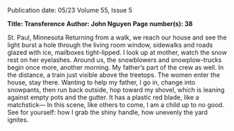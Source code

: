 Publication date: 05/23
Volume 55, Issue 5

**Title: Transference**
**Author: John Nguyen**
**Page number(s): 38**

St. Paul, Minnesota
Returning from a walk, we reach our house and see the light 
burst a hole through the living 
room window, sidewalks and roads glazed with ice,
mailboxes tight-lipped. 
I look up at mother, watch the snow 
rest on her eyelashes.
Around us, the snowblowers and snowplow-trucks begin 
once more, another morning. 
My father’s part of the crew as well.
In the distance, a train just visible above the treetops.
The women enter the house, 
stay there. Wanting to help my father, I go in, 
change into snowpants, then run back outside, 
hop toward my shovel, 
which is leaning against empty pots and the gutter.
It has a plastic red blade, like a matchstick—
In this scene, like others
to come, I am a child up to no good. 
See for yourself: how I grab the shiny handle, 
how unevenly the yard ignites.